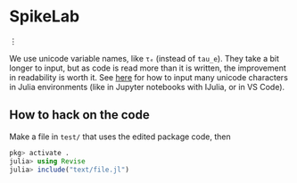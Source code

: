 # SpikeLab

⋮

We use unicode variable names, like `τₑ` (instead of `tau_e`).
They take a bit longer to input, but as code is read more than it is written, the improvement in readability is worth it.
See [here](https://docs.julialang.org/en/v1/manual/unicode-input/)
for how to input many unicode characters in Julia environments (like in Jupyter notebooks with IJulia, or in VS Code).


## How to hack on the code

Make a file in `test/` that uses the edited package code, then
```julia
pkg> activate .
julia> using Revise
julia> include("text/file.jl")
```
